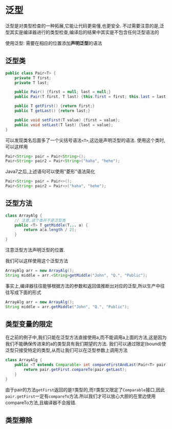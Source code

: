 # 泛型
泛型是对类型检查的一种拓展,它能让代码更易懂,也更安全.
不过需要注意的是,泛型其实是编译器进行的类型检查,编译后的结果中其实是不包含任何泛型语法的

使用泛型: 需要在相应的位置添加**声明泛型**的语法
## 泛型类
```java
public class Pair<T> {
	private T first;
	private T last;

	public Pair() {first = null; last = null;}
	public Pair(T first, T last) {this.first = first; this.last = last;}

	public T getFirst() {return first;}
	public T getLast() {return last;}

	public void setFirst(T value) {first = value};
	public void setLast(T last) {last = value};
}
```
可以发现类名后面多了一个尖括号语法`<T>`,这边是声明泛型的语法.
使用这个类时,可以这样用
```java
Pair<String> pair = Pair<String>();
Pair<String> pair2 = Pair<String>("haha", "hehe");
```
Java7之后,上述语句可以使用"菱形"语法简化
```java
Pair<String> pair = Pair<>();
Pair<String> pair2 = Pair<>("haha", "hehe");
```

## 泛型方法
```java
class ArrayAlg {
	// 注意,这个类并不是泛型类
	public <T> T getMiddle(T... a) {
		return a[a.length / 2];
	}
}
```
注意泛型方法声明泛型的位置.

我们可以这样使用这个泛型方法
```java
ArrayAlg arr = new ArrayAlg();
String middle = arr.<String>getMiddle("John", "Q.", "Public");
```
事实上,编译器往往能够根据方法的参数和返回值推断出对应的泛型,所以生产中往往写成下面的形式
```java
ArrayAlg arr = new ArrayAlg();
String middle = arr.getMiddle("John", "Q.", "Public");
```

## 类型变量的限定
在之前的例子中,我们只能在泛型方法直接使用a,而不能调用a上面的方法,这是因为我们不能确保传进来的a的类型具有我们期望的方法.
我们可以通过限定(bound)使泛型只接受特定的类型,从而让我们可以在泛型参数上调用方法
```java
class ArrayAlg {
	public <T extends Comparable> int compareFirstAndLast(Pair<T> pair) {
		return pair.getFirst.compareTo(pair.getLast);
	}
}
```
由于pair的方法`getFirst`返回的是`T`类型的,而`T`类型又限定了`Comparable`接口,因此`pair.getFirst`一定有`compareTo`方法.所以我们才可以放心大胆的在里边使用compareTo方法,且编译器不会报错.

## 类型擦除